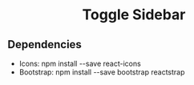 <h1 align="center">Toggle Sidebar</h1>

## Dependencies

- Icons: npm install --save react-icons
- Bootstrap: npm install --save bootstrap reactstrap
